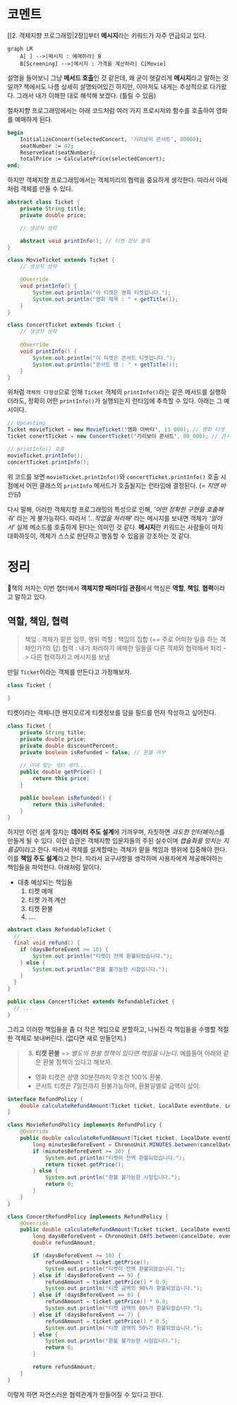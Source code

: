 # 코멘트
[[2. 객체지향 프로그래밍|2장]]부터 **메시지**라는 키워드가 자주 언급되고 있다.
```mermaid
graph LR
    A[ ] -->|메시지 : 예매하라| B
    B[Screening] -->|메시지 : 가격을 계산하라| C[Movie]
```
설명을 들어보니 그냥 **메서드 호출**인 것 같은데, 왜 굳이 헷갈리게 **메시지**라고 말하는 것일까? 책에서도 나름 상세히 설명되어있긴 하지만, 이마저도 내게는 추상적으로 다가왔다. 그래서 내가 이해한 대로 해석해 보겠다. (틀릴 수 있음)

절차지향 프로그래밍에서는 아래 코드처럼 여러 가지 프로시저와 함수를 호출하여 영화를 예매하게 된다.

```pascal
begin
	InitializeConcert(selectedConcert, '기리보이 콘서트', 80000);
	seatNumber := 42;
	ReserveSeat(seatNumber);
	totalPrice := CalculatePrice(selectedConcert);
end;
```

하지만 객체지향 프로그래밍에서는 객체끼리의 협력을 중요하게 생각한다. 따라서 아래처럼 객체를 만들 수 있다.

```java
abstract class Ticket {
    private String title;
    private double price;

    // 생성자 생략

	abstract void printInfo(); // 티켓 정보 출력
}
```

```java
class MovieTicket extends Ticket {
    // 생성자 생략 

    @Override
    void printInfo() {
        System.out.println("이 티켓은 영화 티켓입니다.");
        System.out.println("영화 제목 : " + getTitle());
    }
}
```

```java
class ConcertTicket extends Ticket {
    // 생성자 생략 
    
    @Override
    void printInfo() {
        System.out.println("이 티켓은 콘서트 티켓입니다.");
        System.out.println("콘서트 명 : " + getTitle());
    }
}
```

위처럼 `객체의 다형성`으로 인해 `Ticket` 객체의 `printInfo()`라는 같은 메서드를 실행하더라도, 정확히 어떤 `printInfo()`가 실행되는지 런타임에 추측할 수 있다. 아래는 그 예시이다.

```java
// Upcasting
Ticket movieTicket = new MovieTicket('영화 아바타', 13_000); // 영화 티켓
Ticket conertTicket = new ConcertTicket('기리보이 콘서트', 80_000); // 콘서트 티켓

// printInfo() 호출
movieTicket.printInfo();
concertTicket.printInfo();
```

위 코드를 보면 `movieTicket.printInfo()`와 `concertTicket.printInfo()` 호출 시점에서 어떤 클래스의 `printInfo` 메서드가 호출될지는 런타임에 결정된다. (*= 지연 바인딩*)

다시 말해, 이러한 객체지향 프로그래밍의 특성으로 인해, *'어떤 정확한 구현을 호출해줘'* 라는 게 불가능하다. 따라서 *'...작업을 처리해'* 라는 메시지를 보내면 객체가 *'알아서'* 실제 메소드를 호출하게 된다는 의미인 것 같다. **메시지**란 키워드는 사람들이 마치 대화하듯이, 객체가 스스로 판단하고 행동할 수 있음을 강조하는 것 같다.

# 정리
책의 저자는 이번 챕터에서 **객체지향 패러다임 관점**에서 핵심은 **역할**, **책임**, **협력**이라고 말하고 있다.
## 역할, 책임, 협력
> 책임 : 객체가 맡은 임무, 행위
> 역할 : 책임의 집합 (== 주로 어떠한 일을 하는 객체인가?의 답)
> 협력 : 내가 처리하기 에매한 일들을 다른 객체와 협력해서 처리 -> 다른 협력하자고 메시지를 보냄

만일 `Ticket`이라는 객체를 만든다고 가정해보자.

```java
class Ticket {

}
```

티켓이라는 객체니깐 왠지모르게 티켓정보를 담을 필드를 먼저 작성하고 싶어진다.

```java
class Ticket {
    private String title;
    private double price;
    private double discountPercent;
    private boolean isRefunded = false; // 환불 여부
    
    // 이에 맞는 게터 세터...
	public double getPrice() {
		return this.price;
	}

	public boolean isRefunded() {
		return this.isRefunded;
	}
}
```

하지만 이런 설계 절차는 **데이터 주도 설계**에 가까우며, 자칫하면 *과도한 인터페이스*를 만들게 될 수 있다. 이런 습관은 객체지향 입문자들의 주된 실수이며 *캡슐화를 망치는 지름길*이라고 한다.
따라서 객체를 설계할때는 객체가 맡을 책임과 행위에 집중해야 한다. 이를 **책임 주도 설계**라고 한다. 따라서 요구사항을 생각하며 사용자에게 제공해야하는 책임들을 파악한다. 아래처럼 말이다.

- 대충 예상되는 책임들
	1. 티켓 예매
	2. 티켓 가격 계산
	3. 티켓 환불
	4. ....

```java
abstract class RefundableTicket {  
  // ....
  final void refund() {
    if (daysBeforeEvent >= 10) {
		System.out.println("티켓이 전액 환불되었습니다.");
	} else {
		System.out.println("환불 불가능한 시점입니다.");
	}
  }
}
```

```java
public class ConcertTicket extends RefundableTicket {  
  // ...
}
```

그리고 이러한 책임들을 좀 더 작은 책임으로 분할하고, 나눠진 각 책임들을 수행할 적절한 객체로 보내버린다. (없다면 새로 만들던지.)
> 3. **티켓 환불** => *별도의 환불 정책이 있다면 책임을 나눈다*.
> 예를들어 아래와 같은 환불 정책이 있다고 해보자.
> 	- 영화 티켓은 상영 30분전까지 무조건 100% 환불.
> 	- 콘서트 티켓은 7일전까지 환불가능하며, 환불일별로 금액이 상이.

```java
interface RefundPolicy {
    double calculateRefundAmount(Ticket ticket, LocalDate eventDate, LocalDate cancelDate);
}

class MovieRefundPolicy implements RefundPolicy {
    @Override
    public double calculateRefundAmount(Ticket ticket, LocalDate eventDate, LocalDate cancelDate) {
        long minutesBeforeEvent = ChronoUnit.MINUTES.between(cancelDate.atStartOfDay(), eventDate.atStartOfDay());
        if (minutesBeforeEvent >= 30) {
            System.out.println("티켓이 전액 환불되었습니다.");
            return ticket.getPrice();
        } else {
            System.out.println("환불 불가능한 시점입니다.");
            return 0;
        }
    }
}

class ConcertRefundPolicy implements RefundPolicy {
    @Override
    public double calculateRefundAmount(Ticket ticket, LocalDate eventDate, LocalDate cancelDate) {
        long daysBeforeEvent = ChronoUnit.DAYS.between(cancelDate, eventDate);
        double refundAmount;

        if (daysBeforeEvent >= 10) {
            refundAmount = ticket.getPrice();
            System.out.println("티켓이 전액 환불되었습니다.");
        } else if (daysBeforeEvent == 9) {
            refundAmount = ticket.getPrice() * 0.9;
            System.out.println("티켓 금액의 90%가 환불되었습니다.");
        } else if (daysBeforeEvent == 8) {
            refundAmount = ticket.getPrice() * 0.8;
            System.out.println("티켓 금액의 80%가 환불되었습니다.");
        } else if (daysBeforeEvent == 7) {
            refundAmount = ticket.getPrice() * 0.5;
            System.out.println("티켓 금액의 50%가 환불되었습니다.");
        } else {
            System.out.println("환불 불가능한 시점입니다.");
            return 0;
        }

        return refundAmount;
    }
}
```

이렇게 하면 자연스러운 협력관계가 만들어질 수 있다고 한다. 

